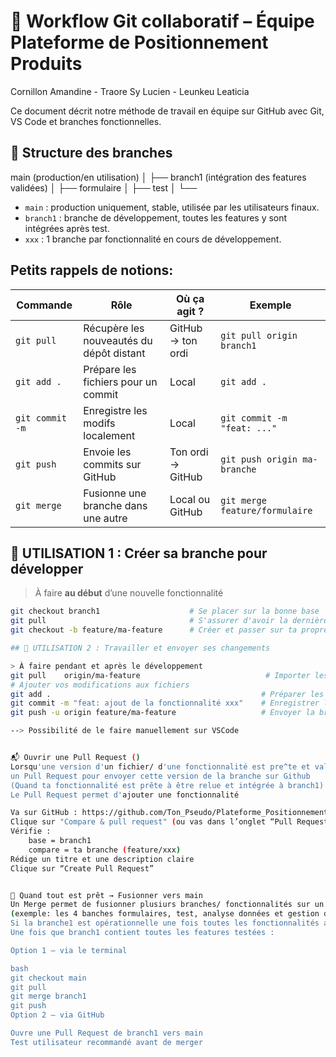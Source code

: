 
# 👥 Workflow Git collaboratif – Équipe Plateforme de Positionnement Produits

Cornillon Amandine - Traore Sy Lucien - Leunkeu Leaticia

Ce document décrit notre méthode de travail en équipe sur GitHub avec Git, VS Code et branches fonctionnelles.


## 🔀 Structure des branches

main (production/en utilisation)
│
├── branch1 (intégration des features validées)
│   ├── formulaire
│   ├── test
│   └── 


- `main` : production uniquement, stable, utilisée par les utilisateurs finaux.
- `branch1` : branche de développement, toutes les features y sont intégrées après test.
- `xxx` : 1 branche par fonctionnalité en cours de développement.

## Petits rappels de notions:

| Commande        | Rôle                                           | Où ça agit ?               | Exemple                         |
|------------------|------------------------------------------------|------------------------------|----------------------------------|
| `git pull`       | Récupère les nouveautés du dépôt distant       | GitHub → ton ordi            | `git pull origin branch1`       |
| `git add .`      | Prépare les fichiers pour un commit           | Local                        | `git add .`                     |
| `git commit -m`  | Enregistre les modifs localement              | Local                        | `git commit -m "feat: ..."`     |
| `git push`       | Envoie les commits sur GitHub                 | Ton ordi → GitHub            | `git push origin ma-branche`    |
| `git merge`      | Fusionne une branche dans une autre           | Local ou GitHub              | `git merge feature/formulaire`  |


## 🌱 UTILISATION 1 : Créer sa branche pour développer

> À faire **au début** d’une nouvelle fonctionnalité

```bash
git checkout branch1                    # Se placer sur la bonne base
git pull                                # S'assurer d'avoir la dernière version
git checkout -b feature/ma-feature      # Créer et passer sur ta propre branche

## 🌱 UTILISATION 2 : Travailler et envoyer ses changements

> À faire pendant et après le développement 
git pull    origin/ma-feature                            # Importer les modifications des autres developpeurs
# Ajouter vos modifications aux fichiers
git add .                                               # Préparer les fichiers modifiés
git commit -m "feat: ajout de la fonctionnalité xxx"    # Enregistrer les modifications localement
git push -u origin feature/ma-feature                   # Envoyer la branche sur GitHub

--> Possibilité de le faire manuellement sur VSCode


📬 Ouvrir une Pull Request ()
Lorsqu'une version d'un fichier/ d'une fonctionnalité est pre^te et validée par chacun, il est possible de réaliser 
un Pull Request pour envoyer cette version de la branche sur Github
(Quand ta fonctionnalité est prête à être relue et intégrée à branch1)
Le Pull Request permet d'ajouter une fonctionnalité

Va sur GitHub : https://github.com/Ton_Pseudo/Plateforme_Positionnement_Produits
Clique sur "Compare & pull request" (ou vas dans l’onglet “Pull Requests”)
Vérifie :
    base = branch1
    compare = ta branche (feature/xxx)
Rédige un titre et une description claire
Clique sur “Create Pull Request”


🔄 Quand tout est prêt → Fusionner vers main
Un Merge permet de fusionner plusiurs branches/ fonctionnalités sur un même projet 
(exemple: les 4 banches formulaires, test, analyse données et gestion d'accès peuvent être Merge pour fusionner en un projet opérationnel sur branch1)
Si la branche1 est opérationnelle une fois toutes les fonctionnalités ajoutées, ellle peut être fusionnées et envoyée sur le main (en production)
Une fois que branch1 contient toutes les features testées :

Option 1 — via le terminal

bash
git checkout main
git pull
git merge branch1
git push
Option 2 — via GitHub

Ouvre une Pull Request de branch1 vers main
Test utilisateur recommandé avant de merger








